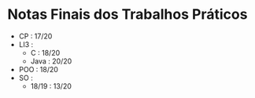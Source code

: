 # Notas Finais dos Trabalhos Práticos

  - CP : 17/20
  - LI3 :
    - C : 18/20
    - Java : 20/20 
  - POO : 18/20
  - SO :
    - 18/19 : 13/20

